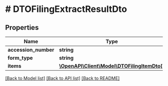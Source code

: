 # # DTOFilingExtractResultDto

## Properties

Name | Type | Description | Notes
------------ | ------------- | ------------- | -------------
**accession_number** | **string** |  | [optional]
**form_type** | **string** |  | [optional]
**items** | [**\OpenAPI\Client\Model\DTOFilingItemDto[]**](DTOFilingItemDto.md) |  | [optional]

[[Back to Model list]](../../README.md#models) [[Back to API list]](../../README.md#endpoints) [[Back to README]](../../README.md)
